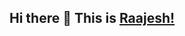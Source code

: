 ## Hi there 👋 This is [Raajesh!](https://raajeshmani.com)


<!-- 
<img src="https://metrics.lecoq.io/raajeshmani?template=classic&base.community=0&languages=1&isocalendar=1&achievements=1&lines=1&pagespeed=1&isocalendar.duration=full-year&languages.ignored=jupyter-notebook%2Cjupyter%20notebook&languages.limit=8&languages.threshold=0%25&languages.colors=github&languages.sections=most-used&languages.details=percentage&languages.indepth=true&languages.analysis.timeout=15&languages.categories=markup%2C%20programming&languages.recent.categories=markup%2C%20programming&languages.recent.load=300&languages.recent.days=14&achievements.threshold=C&achievements.secrets=true&achievements.display=compact&achievements.limit=5&pagespeed.url=https%3A%2F%2Fraajeshmani.com&pagespeed.detailed=true&pagespeed.screenshot=false&config.timezone=Asia%2FCalcutta&config.padding=0%2C%208%20%2B%2014%25" />
 -->



<!-- 
![Metrics](https://metrics.lecoq.io/raajeshmani?template=classic&base.community=0&languages=1&isocalendar=1&achievements=1&lines=1&pagespeed=1&isocalendar.duration=full-year&languages.ignored=jupyter-notebook%2Cjupyter%20notebook&languages.limit=8&languages.threshold=0%25&languages.colors=github&languages.sections=most-used&languages.details=percentage&languages.indepth=true&languages.analysis.timeout=15&languages.categories=markup%2C%20programming&languages.recent.categories=markup%2C%20programming&languages.recent.load=300&languages.recent.days=14&achievements.threshold=C&achievements.secrets=true&achievements.display=compact&achievements.limit=5&pagespeed.url=https%3A%2F%2Fraajeshmani.com&pagespeed.detailed=true&pagespeed.screenshot=false&config.timezone=Asia%2FCalcutta&config.padding=0%2C%208%20%2B%2014%25)
 -->


<!--
![Metrics](https://metrics.lecoq.io/raajeshmani?template=classic&languages=1&isocalendar=1&achievements=1&lines=1&pagespeed=1&isocalendar.duration=half-year&languages.ignored=jupyter-notebook%2Cjupyter%20notebook&languages.limit=8&languages.threshold=0%25&languages.colors=github&languages.sections=most-used&languages.details=percentage%2C%20bytes-size&languages.indepth=false&languages.analysis.timeout=15&languages.categories=markup%2C%20programming&languages.recent.categories=markup%2C%20programming&languages.recent.load=300&languages.recent.days=14&achievements.threshold=C&achievements.secrets=true&achievements.display=compact&achievements.limit=5&pagespeed.url=https%3A%2F%2Fraajeshmani.com&pagespeed.detailed=true&pagespeed.screenshot=false&config.timezone=Asia%2FCalcutta)


![Metrics](https://metrics.lecoq.io/raajeshmani?template=classic&base.community=0&languages=1&isocalendar=1&achievements=1&lines=1&pagespeed=1&isocalendar.duration=half-year&languages.ignored=jupyter-notebook%2Cjupyter%20notebook&languages.limit=8&languages.threshold=0%25&languages.colors=github&languages.sections=most-used&languages.details=percentage%2C%20bytes-size&languages.indepth=false&languages.analysis.timeout=15&languages.categories=markup%2C%20programming&languages.recent.categories=markup%2C%20programming&languages.recent.load=300&languages.recent.days=14&achievements.threshold=C&achievements.secrets=true&achievements.display=compact&achievements.limit=5&pagespeed.url=https%3A%2F%2Fraajeshmani.com&pagespeed.detailed=true&pagespeed.screenshot=false&config.timezone=Asia%2FCalcutta&config.display=large)


![Metrics](https://metrics.lecoq.io/raajeshmani?template=classic&base.community=0&languages=1&isocalendar=1&achievements=1&lines=1&pagespeed=1&gists=1&isocalendar.duration=half-year&languages.ignored=jupyter-notebook%2Cjupyter%20notebook&languages.limit=8&languages.threshold=0%25&languages.colors=github&languages.sections=most-used&languages.details=percentage%2C%20bytes-size&languages.indepth=false&languages.analysis.timeout=15&languages.categories=markup%2C%20programming&languages.recent.categories=markup%2C%20programming&languages.recent.load=300&languages.recent.days=14&achievements.threshold=C&achievements.secrets=true&achievements.display=compact&achievements.limit=5&pagespeed.url=https%3A%2F%2Fraajeshmani.com&pagespeed.detailed=true&pagespeed.screenshot=false&config.timezone=Asia%2FCalcutta&config.display=columns)

-->


<!--
**raajeshmani/raajeshmani** is a ✨ _special_ ✨ repository because its `README.md` (this file) appears on your GitHub profile.

Here are some ideas to get you started:

- 🔭 I’m currently working on ...
- 🌱 I’m currently learning ...
- 👯 I’m looking to collaborate on ...
- 🤔 I’m looking for help with ...
- 💬 Ask me about ...
- 📫 How to reach me: ...
- 😄 Pronouns: ...
- ⚡ Fun fact: ...
-->
